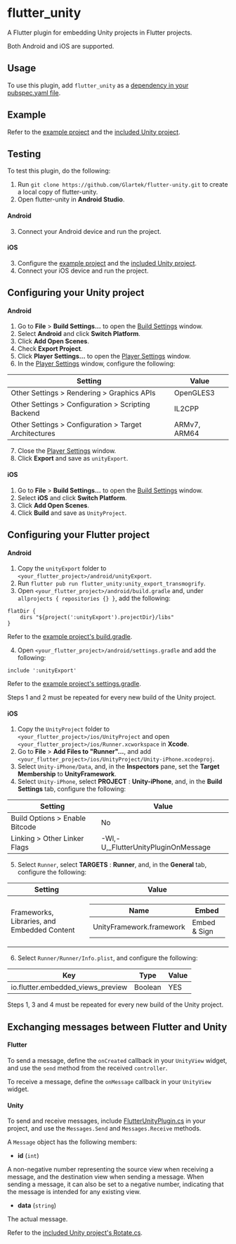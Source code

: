 # flutter_unity

A Flutter plugin for embedding Unity projects in Flutter projects.

Both Android and iOS are supported.

## Usage
To use this plugin, add `flutter_unity` as a [dependency in your pubspec.yaml file](https://flutter.dev/platform-plugins/).

## Example
Refer to the [example project](https://github.com/Glartek/flutter-unity/tree/master/example) and the [included Unity project](https://github.com/Glartek/flutter-unity/tree/master/example/unity/FlutterUnityExample).

## Testing
To test this plugin, do the following:
1. Run `git clone https://github.com/Glartek/flutter-unity.git` to create a local copy of flutter-unity.
2. Open flutter-unity in **Android Studio**.
#### Android
3. Connect your Android device and run the project.

#### iOS
3. Configure the [example project](https://github.com/Glartek/flutter-unity/tree/master/example) and the [included Unity project](https://github.com/Glartek/flutter-unity/tree/master/example/unity/FlutterUnityExample).
4. Connect your iOS device and run the project.

## Configuring your Unity project
#### Android
1. Go to **File** > **Build Settings...** to open the [Build Settings](https://docs.unity3d.com/Manual/BuildSettings.html) window.
2. Select **Android** and click **Switch Platform**.
3. Click **Add Open Scenes**.
4. Check **Export Project**.
5. Click **Player Settings...** to open the [Player Settings](https://docs.unity3d.com/Manual/class-PlayerSettings.html) window.
6. In the [Player Settings](https://docs.unity3d.com/Manual/class-PlayerSettings.html) window, configure the following:
<table>
  <thead>
    <tr>
      <th>Setting
      </th>
      <th>Value
      </th>
    </tr>
  </thead>
  <tbody>
    <tr>
      <td>Other Settings > Rendering > Graphics APIs
      </td>
      <td>OpenGLES3
      </td>
    </tr>
    <tr>
      <td>Other Settings > Configuration > Scripting Backend
      </td>
      <td>IL2CPP
      </td>
    </tr>
    <tr>
      <td>Other Settings > Configuration > Target Architectures
      </td>
      <td>ARMv7, ARM64
      </td>
    </tr>
  </tbody>
</table>

7. Close the [Player Settings](https://docs.unity3d.com/Manual/class-PlayerSettings.html) window.
8. Click **Export** and save as `unityExport`.
#### iOS
1. Go to **File** > **Build Settings...** to open the [Build Settings](https://docs.unity3d.com/Manual/BuildSettings.html) window.
2. Select **iOS** and click **Switch Platform**.
3. Click **Add Open Scenes**.
4. Click **Build** and save as `UnityProject`.

## Configuring your Flutter project
#### Android
1. Copy the `unityExport` folder to `<your_flutter_project>/android/unityExport`.
2. Run `flutter pub run flutter_unity:unity_export_transmogrify`.
3. Open `<your_flutter_project>/android/build.gradle` and, under `allprojects { repositories {} }`, add the following:
```
flatDir {
    dirs "${project(':unityExport').projectDir}/libs"
}
```
Refer to the [example project's build.gradle](https://github.com/Glartek/flutter-unity/blob/master/example/android/build.gradle#L16-L18).

4. Open `<your_flutter_project>/android/settings.gradle` and add the following:
```
include ':unityExport'
```
Refer to the [example project's settings.gradle](https://github.com/Glartek/flutter-unity/blob/master/example/android/settings.gradle#L17).

Steps 1 and 2 must be repeated for every new build of the Unity project.

#### iOS
1. Copy the `UnityProject` folder to `<your_flutter_project>/ios/UnityProject` and open `<your_flutter_project>/ios/Runner.xcworkspace` in **Xcode**.
2. Go to **File** > **Add Files to "Runner"...**, and add `<your_flutter_project>/ios/UnityProject/Unity-iPhone.xcodeproj`.
3. Select `Unity-iPhone/Data`, and, in the **Inspectors** pane, set the **Target Membership** to **UnityFramework**.
4. Select `Unity-iPhone`, select **PROJECT** : **Unity-iPhone**, and, in the **Build Settings** tab, configure the following:
<table>
  <thead>
    <tr>
      <th>Setting
      </th>
      <th>Value
      </th>
    </tr>
  </thead>
  <tbody>
    <tr>
      <td>Build Options > Enable Bitcode
      </td>
      <td>No
      </td>
    </tr>
    <tr>
      <td>Linking > Other Linker Flags
      </td>
      <td>-Wl,-U,_FlutterUnityPluginOnMessage
      </td>
    </tr>
  </tbody>
</table>

5. Select `Runner`, select **TARGETS** : **Runner**, and, in the **General** tab, configure the following:
<table>
  <thead>
    <tr>
      <th>Setting
      </th>
      <th>Value
      </th>
    </tr>
  </thead>
  <tbody>
    <tr>
      <td>Frameworks, Libraries, and Embedded Content
      </td>
      <td>
        <table>
          <thead>
            <tr>
              <th>Name
              </th>
              <th>Embed
              </th>
            </tr>
          </thead>
          <tbody>
            <tr>
              <td>UnityFramework.framework
              </td>
              <td>Embed & Sign
              </td>
            </tr>
          </tbody>
        </table>
      </td>
    </tr>
  </tbody>
</table>

6. Select `Runner/Runner/Info.plist`, and configure the following:
<table>
  <thead>
    <tr>
      <th>Key
      </th>
      <th>Type
      </th>
      <th>Value
      </th>
    </tr>
  </thead>
  <tbody>
    <tr>
      <td>io.flutter.embedded_views_preview
      </td>
      <td>Boolean
      </td>
      <td>YES
      </td>
    </tr>
  </tbody>
</table>

Steps 1, 3 and 4 must be repeated for every new build of the Unity project.

## Exchanging messages between Flutter and Unity
#### Flutter
To send a message, define the `onCreated` callback in your `UnityView` widget, and use the `send` method from the received `controller`.

To receive a message, define the `onMessage` callback in your `UnityView` widget.
#### Unity
To send and receive messages, include [FlutterUnityPlugin.cs](https://github.com/Glartek/flutter-unity/blob/master/example/unity/FlutterUnityExample/Assets/FlutterUnityPlugin.cs) in your project, and use the `Messages.Send` and `Messages.Receive` methods.

A `Message` object has the following members:

* **id** (`int`)

A non-negative number representing the source view when receiving a message, and the destination view when sending a message. When sending a message, it can also be set to a negative number, indicating that the message is intended for any existing view.

* **data** (`string`)

The actual message.

Refer to the [included Unity project's Rotate.cs](https://github.com/Glartek/flutter-unity/blob/master/example/unity/FlutterUnityExample/Assets/Rotate.cs#L21-L32).
